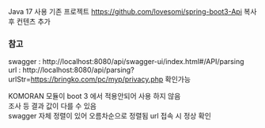 Java 17 사용
기존 프로젝트 https://github.com/lovesomi/spring-boot3-Api 복사 후 컨텐츠 추가

### 참고 
swagger : http://localhost:8080/api/swagger-ui/index.html#/API/parsing <br>
url : http://localhost:8080/api/parsing?urlStr=https://bringko.com/pc/myp/privacy.php 확인가능

KOMORAN 모듈이 boot 3 에서 적용안되어 사용 하지 않음 <br>
조사 등 결과 값이 다를 수 있음 <br>
swagger 자체 정렬이 있어 오름차순으로 정렬됨 url 접속 시 정상 확인
